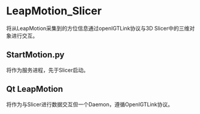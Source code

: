 # LeapMotion_Slicer
将从LeapMotion采集到的方位信息通过openIGTLink协议与3D Slicer中的三维对象进行交互。

## StartMotion.py
将作为服务进程，先于Slicer启动。

## Qt LeapMotion
将作为与Slicer进行数据交互但一个Daemon，遵循OpenIGTLink协议。


